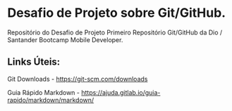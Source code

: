 # Desafio de Projeto sobre Git/GitHub.
Repositório do Desafio de Projeto Primeiro Repositório Git/GitHub da Dio / Santander Bootcamp Mobile Developer.

## Links Úteis:

Git Downloads - https://git-scm.com/downloads

Guia Rápido Markdown - https://ajuda.gitlab.io/guia-rapido/markdown/markdown/
